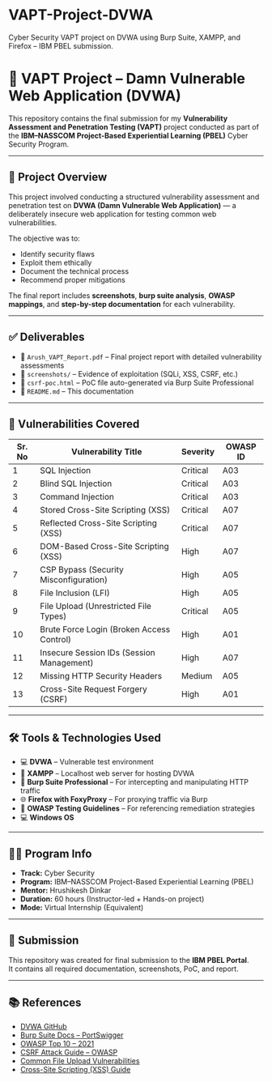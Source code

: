 # VAPT-Project-DVWA
Cyber Security VAPT project on DVWA using Burp Suite, XAMPP, and Firefox – IBM PBEL submission.
# 🔐 VAPT Project – Damn Vulnerable Web Application (DVWA)

This repository contains the final submission for my **Vulnerability Assessment and Penetration Testing (VAPT)** project conducted as part of the **IBM–NASSCOM Project-Based Experiential Learning (PBEL)** Cyber Security Program.

---

## 📄 Project Overview

This project involved conducting a structured vulnerability assessment and penetration test on **DVWA (Damn Vulnerable Web Application)** — a deliberately insecure web application for testing common web vulnerabilities.

The objective was to:
- Identify security flaws
- Exploit them ethically
- Document the technical process
- Recommend proper mitigations

The final report includes **screenshots**, **burp suite analysis**, **OWASP mappings**, and **step-by-step documentation** for each vulnerability.

---

## ✅ Deliverables

- 📘 `Arush_VAPT_Report.pdf` – Final project report with detailed vulnerability assessments
- 📂 `screenshots/` – Evidence of exploitation (SQLi, XSS, CSRF, etc.)
- 🧪 `csrf-poc.html` – PoC file auto-generated via Burp Suite Professional
- 📄 `README.md` – This documentation

---

## 🧪 Vulnerabilities Covered

| Sr. No | Vulnerability Title                                       | Severity | OWASP ID |
|--------|------------------------------------------------------------|----------|----------|
| 1      | SQL Injection                                              | Critical | A03      |
| 2      | Blind SQL Injection                                        | Critical | A03      |
| 3      | Command Injection                                          | Critical | A03      |
| 4      | Stored Cross-Site Scripting (XSS)                          | Critical | A07      |
| 5      | Reflected Cross-Site Scripting (XSS)                       | Critical | A07      |
| 6      | DOM-Based Cross-Site Scripting (XSS)                       | High     | A07      |
| 7      | CSP Bypass (Security Misconfiguration)                     | High     | A05      |
| 8      | File Inclusion (LFI)                                       | High     | A05      |
| 9      | File Upload (Unrestricted File Types)                      | Critical | A05      |
| 10     | Brute Force Login (Broken Access Control)                  | High     | A01      |
| 11     | Insecure Session IDs (Session Management)                  | High     | A07      |
| 12     | Missing HTTP Security Headers                              | Medium   | A05      |
| 13     | Cross-Site Request Forgery (CSRF)                          | High     | A01      |

---

## 🛠️ Tools & Technologies Used

- 💻 **DVWA** – Vulnerable test environment
- 🐘 **XAMPP** – Localhost web server for hosting DVWA
- 🔐 **Burp Suite Professional** – For intercepting and manipulating HTTP traffic
- 🌐 **Firefox with FoxyProxy** – For proxying traffic via Burp
- 🧪 **OWASP Testing Guidelines** – For referencing remediation strategies
- 💻 **Windows OS**

---

## 👨‍🏫 Program Info

- **Track:** Cyber Security  
- **Program:** IBM–NASSCOM Project-Based Experiential Learning (PBEL)  
- **Mentor:** Hrushikesh Dinkar  
- **Duration:** 60 hours (Instructor-led + Hands-on project)  
- **Mode:** Virtual Internship (Equivalent)

---

## 📌 Submission

This repository was created for final submission to the **IBM PBEL Portal**.  
It contains all required documentation, screenshots, PoC, and report.

---

## 📚 References

- [DVWA GitHub](https://github.com/digininja/DVWA)
- [Burp Suite Docs – PortSwigger](https://portswigger.net/burp)
- [OWASP Top 10 – 2021](https://owasp.org/www-project-top-ten/)
- [CSRF Attack Guide – OWASP](https://owasp.org/www-community/attacks/csrf)
- [Common File Upload Vulnerabilities](https://owasp.org/www-community/vulnerabilities/Unrestricted_File_Upload)
- [Cross-Site Scripting (XSS) Guide](https://owasp.org/www-community/attacks/xss/)
